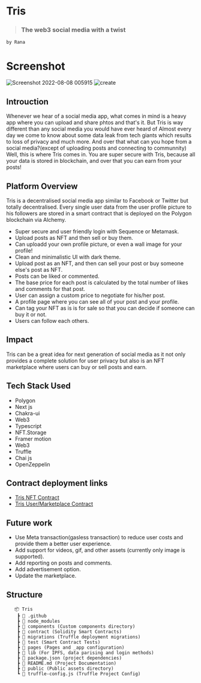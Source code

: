 # Tris
>### The web3 social media with a twist

`by Rana`

# Screenshot

![Screenshot 2022-08-08 005915](https://user-images.githubusercontent.com/86058409/183308843-1fd6a56c-d905-440c-aa82-a7893ea53d64.png)
![create](https://user-images.githubusercontent.com/86058409/183309299-d05b273c-c856-4526-9124-7dc82975f644.png)


## Introuction

Whenever we hear of a social media app, what comes in mind is a heavy app where you can upload and share phtos and  that's it. But Tris is way different than any social media you would have ever heard of
Almost every day we come to know about some data leak from tech giants which results to loss of privacy and much more. And over that what can you hope from a social media?(except of uploading posts and connecting to communnity) Well, this is where Tris comes in. You are super secure with Tris, because all your data is stored in blockchain, and over that you can earn from your posts!

## Platform Overview

Tris is a decentralised social media app similar to Facebook or Twitter but totally decentralised. Every single user data from the user profile picture to his followers are stored in a smart contract that is deployed on the Polygon blockchain via Alchemy. 

- Super secure and user friendly login with Sequence or Metamask.
- Upload posts as NFT and then sell or buy them. 
- Can uploadd your own profile picture, or even a wall image for your profile!
- Clean and minimalistic UI with dark theme.
- Upload post as an NFT, and then can sell your post or buy someone else's post as NFT.
- Posts can be liked or commented. 
- The base price for each post is calculated by the total number of likes and comments for that post. 
- User can assign a custom price to negotiate for his/her post.
- A profile page where you can see all of your post and your profile. 
- Can tag your NFT as is is for sale so that you can decide if someone can buy it or not.
- Users can follow each others.

## Impact 

Tris can be a great idea for next generation of social media as it not only  provides a complete solution for user privacy but also is an NFT marketplace where users can buy or sell posts and earn. 


## Tech Stack Used

- Polygon 
- Next js
- Chakra-ui
- Web3
- Typescript
- NFT.Storage
- Framer motion
- Web3
- Truffle
- Chai js
- OpenZeppelin

## Contract deployment links
- [Tris NFT Contract](https://mumbai.polygonscan.com/address/0x46C98595a9D8C83dfE6dfF11A0F6b47bEb7Fe7aD)
- [Tris User/Marketplace Contract](https://mumbai.polygonscan.com/address/0x9FD8476bC9D4D7A7eb3F8E99162B0f49424672b5)

## Future work

- Use Meta transaction(gasless transaction) to reduce user costs and provide them a better user experience.
- Add support for videos, gif, and other assets (currently only image is supported).
- Add reporting on posts and comments.
- Add advertisement option.
- Update the marketplace. 

## Structure

 ```
    📦 Tris
     ┣ 📂 .github
     ┣ 📂 node_modules
     ┣ 📂 components (Custom components directory)
     ┣ 📂 contract (Solidity Smart Contracts)
     ┣ 📂 migrations (Truffle deployment migrations)
     ┣ 📂 test (Smart Contract Tests)
     ┣ 📂 pages (Pages and _app configuration)
     ┣ 📂 lib (For IPFS, data parising and login methods)
     ┣ 📜 package.json (project dependencies)
     ┣ 📜 README.md (Project Documentation)
     ┣ 📜 public (Public assets directory)
     ┗ 📜 truffle-config.js (Truffle Project Config)
 ```
